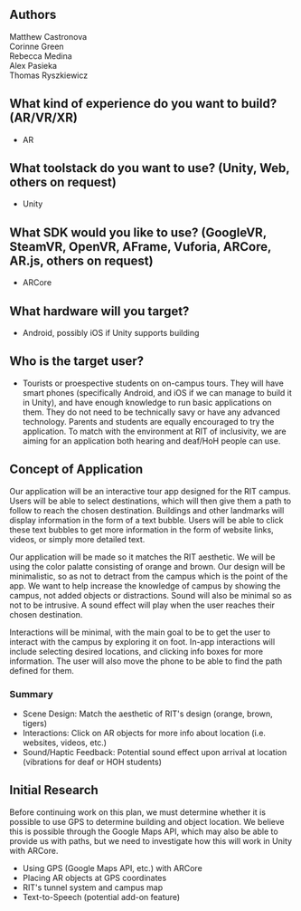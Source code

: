 ## Authors
Matthew Castronova  
Corinne Green  
Rebecca Medina  
Alex Pasieka  
Thomas Ryszkiewicz  

## What kind of experience do you want to build? (AR/VR/XR)
- AR

## What toolstack do you want to use? (Unity, Web, others on request)
- Unity

## What SDK would you like to use? (GoogleVR, SteamVR, OpenVR, AFrame, Vuforia, ARCore, AR.js, others on request)
- ARCore

## What hardware will you target?
- Android, possibly iOS if Unity supports building

## Who is the target user?
- Tourists or proespective students on on-campus tours. They will have smart phones (specifically Android, and iOS if
we can manage to build it in Unity), and have enough knowledge to run basic applications on them. They do not need to
be technically savy or have any advanced technology. Parents and students are equally encouraged to try the application.
To match with the environment at RIT of inclusivity, we are aiming for an application both hearing and deaf/HoH people 
can use. 

## Concept of Application
Our application will be an interactive tour app designed for the RIT campus. Users will be able to select destinations,
which will then give them a path to follow to reach the chosen destination. Buildings and other landmarks will display
information in the form of a text bubble. Users will be able to click these text bubbles to get more information in the 
form of website links, videos, or simply more detailed text.

 Our application will be made so it matches the RIT aesthetic. We will be using the color palatte consisting of orange 
 and brown. Our design will be minimalistic, so as not to detract from the campus which is the point of the app. We want to
 help increase the knowledge of campus by showing the campus, not added objects or distractions. Sound will also be minimal 
 so as not to be intrusive. A sound effect will play when the user reaches their chosen destination. 

 Interactions will be minimal, with the main goal to be to get the user to interact with the campus by exploring it on foot.
 In-app interactions will include selecting desired locations, and clicking info boxes for more information. The user will also
 move the phone to be able to find the path defined for them.

 ### Summary

- Scene Design: Match the aesthetic of RIT's design (orange, brown, tigers)
- Interactions: Click on AR objects for more info about location (i.e. websites, videos, etc.)
- Sound/Haptic Feedback: Potential sound effect upon arrival at location (vibrations for deaf or HOH students)

## Initial Research

Before continuing work on this plan, we must determine whether it is possible to use GPS to determine building and object 
location. We believe this is possible through the Google Maps API, which may also be able to provide us with paths, 
but we need to investigate how this will work in Unity with ARCore. 

- Using GPS (Google Maps API, etc.) with ARCore
- Placing AR objects at GPS coordinates
- RIT's tunnel system and campus map
- Text-to-Speech (potential add-on feature)

